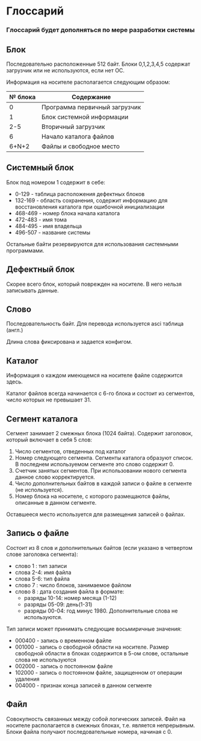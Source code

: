 # Глоссарий
### Глоссарий будет дополняться по мере разработки системы

## Блок
Последовательно расположенные 512 байт. Блоки 0,1,2,3,4,5 содержат загрузчик или не используются, если нет ОС.

Информация на носителе располагается следующим образом:

| № блока | Содержание                    |
|---------|-------------------------------|
| 0       | Программа первичный загрузчик |
| 1       | Блок системной информации     |
| 2-5     | Вторичный загрузчик           |
| 6       | Начало каталога файлов        |
| 6+N+2   | Файлы и свободное место       |

## Системный блок
Блок под номером 1 содержит в себе:
* 0-129   - таблица расположения дефектных блоков
* 132-169 - область сохранения, содержит информацию для восстановления каталога при ошибочной инициализации
* 468-469 - номер блока начала каталога
* 472-483 - имя тома
* 484-495 - имя владельца
* 496-507 - название системы

Остальные байти резервируются для использования системными программами.

## Дефектный блок
Скорее всего блок, который поврежден на носителе. В него нельзя записывать данные.

## Слово
Последовательность байт. Для перевода используется asci таблица (англ.)

Длина слова фиксирована и задается конфигом.

## Каталог
Информация о каждом имеющемся на носителе файле содержится здесь.

Каталог файлов всегда начинается с 6-го блока и состоит из сегментов, число которых не превышает 31.

## Сегмент каталога
Сегмент занимает 2 смежных блока (1024 байта).
Содержит заголовок, который включает в себя 5 слов:

1. Число сегментов, отведенных под каталог
2. Номер следующего сегмента. Сегменты каталога образуют список. В последнем используемом сегменте это слово содержит 0.
3. Счетчик занятых сегментов. При использовании нового сегмента данное слово корректируется.
4. Число дополнительных байтов в каждой записи о файле в сегменте (не используется).
5. Номер блока на носителе, с которого размещаются файлы, описанные в данном сегменте.

Оставшееся место используется для размещения записей о файлах.

## Запись о файле
Состоит из 8 слов и дополнительных байтов (если указано в четвертом слове заголовка сегмента):

* слово 1  : тип записи
* слова 2-4: имя файла
* слова 5-6: тип файла
* слово 7  : число блоков, занимаемое файлом
* слово 8  : дата создания файла в формате:
  * разряды 10-14: номер месяца (1-12)
  * разряды 05-09: день(1-31)
  * разряды 00-04: год минус 1980. Дополнительные слова не используются.

Тип записи может принимать следующие восьмиричные значения:
* 000400 - запись о временном файле
* 001000 - запись о свободной области на носителе. Размер свободной области в блоках содержится в 5-ом слове, остальные слова не используются
* 002000 - запись о постоянном файле
* 102000 - запись о постоянном файле, защищенном от операции удаления
* 004000 - признак конца записей в данном сегменте

## Файл
Совокупность связанных между собой логических записей.
Файл на носителе располагается в смежных блоках, т.е. является непрерывным.
Блоки файла получают последовательные номера, начиная с 0.